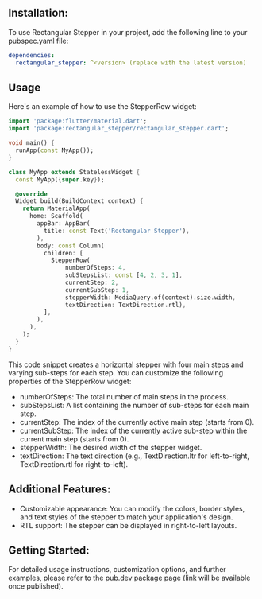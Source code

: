 ## Installation:

To use Rectangular Stepper in your project, add the following line to your pubspec.yaml file:

```yaml
dependencies:
  rectangular_stepper: ^<version> (replace with the latest version)
```

## Usage

Here's an example of how to use the StepperRow widget:

```dart
import 'package:flutter/material.dart';
import 'package:rectangular_stepper/rectangular_stepper.dart';

void main() {
  runApp(const MyApp());
}

class MyApp extends StatelessWidget {
  const MyApp({super.key});

  @override
  Widget build(BuildContext context) {
    return MaterialApp(
      home: Scaffold(
        appBar: AppBar(
          title: const Text('Rectangular Stepper'),
        ),
        body: const Column(
          children: [
            StepperRow(
                numberOfSteps: 4,
                subStepsList: const [4, 2, 3, 1],
                currentStep: 2,
                currentSubStep: 1,
                stepperWidth: MediaQuery.of(context).size.width,
                textDirection: TextDirection.rtl),
          ],
        ),
      ),
    );
  }
}
```

This code snippet creates a horizontal stepper with four main steps and varying sub-steps for each step. You can customize the following properties of the StepperRow widget:

- numberOfSteps: The total number of main steps in the process.
- subStepsList: A list containing the number of sub-steps for each main step.
- currentStep: The index of the currently active main step (starts from 0).
- currentSubStep: The index of the currently active sub-step within the current main step (starts from 0).
- stepperWidth: The desired width of the stepper widget.
- textDirection: The text direction (e.g., TextDirection.ltr for left-to-right, TextDirection.rtl for right-to-left).


## Additional Features:

- Customizable appearance: You can modify the colors, border styles, and text styles of the stepper to match your application's design.
- RTL support: The stepper can be displayed in right-to-left layouts.


## Getting Started:

For detailed usage instructions, customization options, and further examples, please refer to the pub.dev package page (link will be available once published).